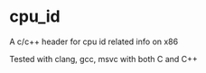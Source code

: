 # cpu_id
A c/c++ header for cpu id related info on x86

Tested with clang, gcc, msvc with both C and C++
